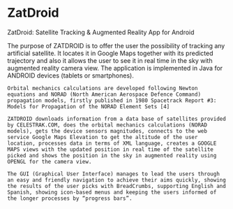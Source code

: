 ZatDroid
========

ZatDroid: Satellite Tracking &amp; Augmented Reality App for Android

The purpose of ZATDROID is to offer the user the possibility of tracking any artificial satellite. It locates it in Google Maps together with its predicted trajectory and also it allows the user to see it in real time in the sky with augmented reality camera view. The application is implemented in Java for ANDROID devices (tablets or smartphones).

	Orbital mechanics calculations are developed following Newton equations and NORAD (North American Aerospace Defence Command) propagation models, firstly published in 1980 Spacetrack Report #3: Models for Propagation of the NORAD Element Sets [4]

	ZATDROID downloads information from a data base of satellites provided by CELESTRAK.COM, does the orbital mechanics calculations (NORAD models), gets the device sensors magnitudes, connects to the web service Google Maps Elevation to get the altitude of the user location, processes data in terms of XML language, creates a GOOGLE MAPS views with the updated position in real time of the satellite picked and shows the position in the sky in augmented reality using OPENGL for the camera view.

	The GUI (Graphical User Interface) manages to lead the users through an easy and friendly navigation to achieve their aims quickly, showing the results of the user picks with BreadCrumbs, supporting English and Spanish, showing icon-based menus and keeping the users informed of the longer processes by “progress bars”.
